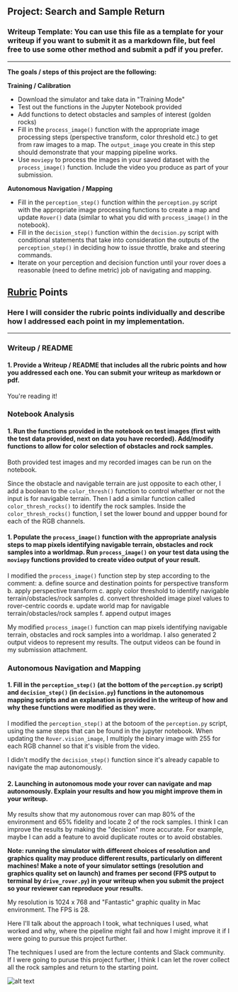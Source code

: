 ## Project: Search and Sample Return
### Writeup Template: You can use this file as a template for your writeup if you want to submit it as a markdown file, but feel free to use some other method and submit a pdf if you prefer.

---


**The goals / steps of this project are the following:**

**Training / Calibration**

* Download the simulator and take data in "Training Mode"
* Test out the functions in the Jupyter Notebook provided
* Add functions to detect obstacles and samples of interest (golden rocks)
* Fill in the `process_image()` function with the appropriate image processing steps (perspective transform, color threshold etc.) to get from raw images to a map.  The `output_image` you create in this step should demonstrate that your mapping pipeline works.
* Use `moviepy` to process the images in your saved dataset with the `process_image()` function.  Include the video you produce as part of your submission.

**Autonomous Navigation / Mapping**

* Fill in the `perception_step()` function within the `perception.py` script with the appropriate image processing functions to create a map and update `Rover()` data (similar to what you did with `process_image()` in the notebook).
* Fill in the `decision_step()` function within the `decision.py` script with conditional statements that take into consideration the outputs of the `perception_step()` in deciding how to issue throttle, brake and steering commands.
* Iterate on your perception and decision function until your rover does a reasonable (need to define metric) job of navigating and mapping.

[//]: # (Image References)

[image1]: ./misc/rover_image.jpg
[image2]: ./calibration_images/example_grid1.jpg
[image3]: ./calibration_images/example_rock1.jpg

## [Rubric](https://review.udacity.com/#!/rubrics/916/view) Points
### Here I will consider the rubric points individually and describe how I addressed each point in my implementation.

---
### Writeup / README

#### 1. Provide a Writeup / README that includes all the rubric points and how you addressed each one.  You can submit your writeup as markdown or pdf.

You're reading it!

### Notebook Analysis
#### 1. Run the functions provided in the notebook on test images (first with the test data provided, next on data you have recorded). Add/modify functions to allow for color selection of obstacles and rock samples.

Both provided test images and my recorded images can be run on the notebook.

Since the obstacle and navigable terrain are just opposite to each other, I add a boolean to the `color_thresh()` function to control whether or not the input is for navigable terrain. Then I add a similar function called `color_thresh_rocks()` to identify the rock samples. Inside the `color_thresh_rocks()` function, I set the lower bound and uppper bound for each of the RGB channels.

#### 1. Populate the `process_image()` function with the appropriate analysis steps to map pixels identifying navigable terrain, obstacles and rock samples into a worldmap.  Run `process_image()` on your test data using the `moviepy` functions provided to create video output of your result.

I modified the `process_image()` function step by step according to the comment:
a. define source and destination points for perspective transform
b. apply perspective transform
c. apply color threshold to identify navigable terrain/obstacles/rock samples
d. convert thresholded image pixel values to rover-centric coords
e. update world map for navigable terrain/obstacles/rock samples
f. append output images

My modified `process_image()` function can map pixels identifying navigable terrain, obstacles and rock samples into a worldmap. I also generated 2 output videos to represent my results. The output videos can be found in my submission attachment.

### Autonomous Navigation and Mapping

#### 1. Fill in the `perception_step()` (at the bottom of the `perception.py` script) and `decision_step()` (in `decision.py`) functions in the autonomous mapping scripts and an explanation is provided in the writeup of how and why these functions were modified as they were.

I modified the `perception_step()` at the botoom of the `perception.py` script, using the same steps that can be found in the jupyter notebook. When updating the `Rover.vision_image`, I multiply the binary image with 255 for each RGB channel so that it's visible from the video.

I didn't modify the `decision_step()` function since it's already capable to navigate the map autonomously.

#### 2. Launching in autonomous mode your rover can navigate and map autonomously.  Explain your results and how you might improve them in your writeup.

My results show that my autonomous rover can map 80% of the environment and 65% fidelity and locate 2 of the rock samples. I think I can improve the results by making the "decision" more accurate. For example, maybe I can add a feature to avoid duplicate routes or to avoid obstables.

**Note: running the simulator with different choices of resolution and graphics quality may produce different results, particularly on different machines!  Make a note of your simulator settings (resolution and graphics quality set on launch) and frames per second (FPS output to terminal by `drive_rover.py`) in your writeup when you submit the project so your reviewer can reproduce your results.**

My resolution is 1024 x 768 and "Fantastic" graphic quality in Mac environment. The FPS is 28.

Here I'll talk about the approach I took, what techniques I used, what worked and why, where the pipeline might fail and how I might improve it if I were going to pursue this project further.

The techniques I used are from the lecture contents and Slack community. If I were going to puruse this project further, I think I can let the rover collect all the rock samples and return to the starting point.

![alt text][image3]


